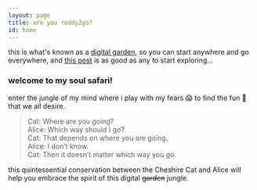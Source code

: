 ```yaml
---
layout: page
title: are you reddy2go?
id: home
---
```


<section class="callout">
	this is what's known as a <a href="https://maggieappleton.com/garden-history" target="_blank">digital garden</a>, so you can start anywhere and go everywhere, and <a href="/now" class="internal-link">this post</a> is as good as any to start exploring...
</section>

### welcome to my soul safari! 
enter the jungle of my mind where i play with my fears 😱 to find the fun 🤩 that we all desire.

> Cat: Where are you going?<br/>
Alice: Which way should I go?<br/>
Cat: That depends on where you are going.<br/>
Alice: I don’t know.<br/>
Cat: Then it doesn’t matter which way you go.

this quintessential conservation between the Cheshire Cat and Alice will help you embrace the spirit of this digital ~~garden~~ jungle.